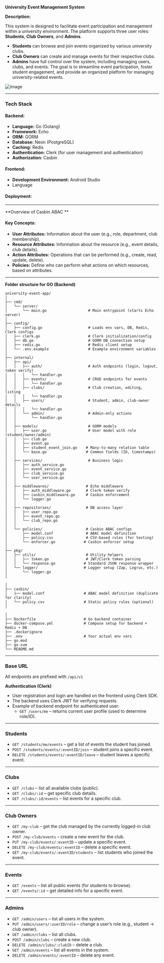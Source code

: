 
**University Event Management System**

**Description:**

This system is designed to facilitate event participation and management within a university environment. The platform supports three user roles: **Students**, **Club Owners**, and **Admins**.

- **Students** can browse and join events organized by various university clubs.
- **Club Owners** can create and manage events for their respective clubs.
- **Admins** have full control over the system, including managing users, clubs, and events.
The goal is to streamline event participation, foster student engagement, and provide an organized platform for managing university-related events.


![image](https://github.com/user-attachments/assets/c97010b3-0790-4251-b03e-82e89d403215)

---

### **Tech Stack**
#### **Backend:**
- **Language:** Go (Golang)
- **Framework:** Echo
- **ORM:** GORM
- **Database:** Neon (PostgreSQL)
- **Caching:** Redis
- **Authentication:** Clerk (for user management and authentication)
- **Authorization**: Casbin
#### **Frontend:**
- **Development Environment:** Android Studio
- Language
#### **Deployment:**
<Will be discussed later>

---

**Overview of Casbin ABAC **

#### **Key Concepts:**
- **User Attributes:** Information about the user (e.g., role, department, club membership).
- **Resource Attributes:** Information about the resource (e.g., event details, club details).
- **Action Attributes:** Operations that can be performed (e.g., create, read, update, delete).
- **Policies:** Define who can perform what actions on which resources, based on attributes.
---

**Folder structure for GO (Backend)**

```
university-event-app/
│
├── cmd/
│   └── server/
│       └── main.go                   # Main entrypoint (starts Echo server)
│
├── config/
│   ├── config.go                     # Loads env vars, DB, Redis, Clerk configs
│   ├── clerk.go                      # Clerk initialization/config
│   ├── db.go                         # GORM DB connection setup
│   ├── redis.go                      # Redis client setup
│   └── .env.example                  # Example environment variables
│
├── internal/
│   ├── api/
│   │   ├── auth/                     # Auth endpoints (login, logout, token verify)
│   │   │   └── handler.go
│   │   ├── events/                   # CRUD endpoints for events
│   │   │   └── handler.go
│   │   ├── clubs/                    # Club creation, editing, listing
│   │   │   └── handler.go
│   │   ├── users/                    # Student, admin, club-owner details
│   │   │   └── handler.go
│   │   └── admin/                    # Admin-only actions
│   │       └── handler.go
│   │
│   ├── models/                       # GORM models
│   │   ├── user.go                   # User model with role (student/owner/admin)
│   │   ├── club.go
│   │   ├── event.go
│   │   ├── student_event_join.go    # Many-to-many relation table
│   │   └── base.go                  # Common fields (ID, timestamps)
│   │
│   ├── services/                     # Business logic
│   │   ├── auth_service.go
│   │   ├── event_service.go
│   │   ├── club_service.go
│   │   └── user_service.go
│   │
│   ├── middlewares/                 # Echo middleware
│   │   ├── auth_middleware.go       # Clerk token verify
│   │   ├── casbin_middleware.go     # Casbin enforcement
│   │   └── logger.go
│   │
│   ├── repositories/                # DB access layer
│   │   ├── user_repo.go
│   │   ├── event_repo.go
│   │   └── club_repo.go
│   │
│   └── policies/                    # Casbin ABAC configs
│       ├── model.conf               # ABAC model definition
│       ├── policy.csv               # CSV-based rules (for testing)
│       └── enforcer.go             # Casbin enforcer setup
│
├── pkg/
│   ├── utils/                       # Utility helpers
│   │   ├── token.go                 # JWT/Clerk token parsing
│   │   └── response.go             # Standard JSON response wrapper
│   └── logger/                     # Logger setup (Zap, Logrus, etc.)
│       └── logger.go
│

│
├── casbin/
│   ├── model.conf                  # ABAC model definition (duplicate for clarity)
│   └── policy.csv                  # Static policy rules (optional)
│

│
├── Dockerfile                      # Go backend container
├── docker-compose.yml              # Compose setup for backend + Redis + DB
├── .dockerignore
├── .env                            # Your actual env vars
├── go.mod
├── go.sum
└── README.md
```
---

### **Base URL**
All endpoints are prefixed with `/api/v1` 

 **Authentication (Clerk)**

- User registration and login are handled on the frontend using Clerk SDK.
- The backend uses Clerk JWT for verifying requests.
- Example of backend endpoint for authenticated user:
    - `GET /users/me`  – returns current user profile (used to determine role/ID).
---

### **Students**
- `GET /students/me/events`  – get a list of events the student has joined.
- `POST /students/events/:eventID/join`  – student joins a specific event.
- `DELETE /students/events/:eventID/leave`  – student leaves a specific event.
---

### **Clubs**
- `GET /clubs`  – list all available clubs (public).
- `GET /clubs/:id`  – get specific club details.
- `GET /clubs/:id/events`  – list events for a specific club.
---

### **Club Owners**
- `GET /my-club`  – get the club managed by the currently logged-in club owner.
- `POST /my-club/events`  – create a new event for the club.
- `PUT /my-club/events/:eventID`  – update a specific event.
- `DELETE /my-club/events/:eventID`  – delete a specific event.
- `GET /my-club/events/:eventID/students`  – list students who joined the event.
---

### **Events**
- `GET /events`  – list all public events (for students to browse).
- `GET /events/:id`  – get detailed info for a specific event.
---

### **Admins**
- `GET /admin/users`  – list all users in the system.
- `PUT /admin/users/:userID/role`  – change a user’s role (e.g., student → club owner).
- `GET /admin/clubs`  – list all clubs.
- `POST /admin/clubs`  – create a new club.
- `DELETE /admin/clubs/:clubID`  – delete a club.
- `GET /admin/events`  – list all events in the system.
- `DELETE /admin/events/:eventID`  – delete any event.

